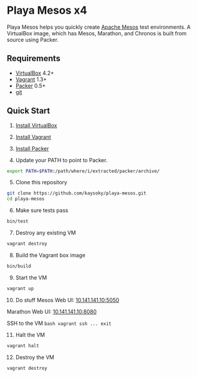 # Playa Mesos x4

Playa Mesos helps you quickly create [Apache Mesos](http://mesos.apache.org/)
test environments.  A VirtualBox image, which has Mesos, Marathon, and Chronos
is built from source using Packer.

## Requirements

* [VirtualBox](http://www.virtualbox.org/) 4.2+
* [Vagrant](http://www.vagrantup.com/) 1.3+
* [Packer](http://www.packer.io) 0.5+
* [git](http://git-scm.com/downloads)

## Quick Start

1. [Install VirtualBox](https://www.virtualbox.org/wiki/Downloads)
2. [Install Vagrant](http://www.vagrantup.com/downloads.html)
3. [Install Packer](https://www.packer.io/downloads.html)

4. Update your PATH to point to Packer.
  ```bash
  export PATH=$PATH:/path/where/i/extracted/packer/archive/
  ```

5. Clone this repository
  ```bash
  git clone https://github.com/kaysoky/playa-mesos.git
  cd playa-mesos
  ```

6. Make sure tests pass
  ```bash
  bin/test
  ```

7. Destroy any existing VM
  ```bash
  vagrant destroy
  ```

8. Build the Vagrant box image
  ```bash
  bin/build
  ```

9. Start the VM
  ```bash
  vagrant up
  ```

10. Do stuff
  Mesos Web UI: [10.141.141.10:5050](http://10.141.141.10:5050)

  Marathon Web UI: [10.141.141.10:8080](http://10.141.141.10:8080)

  SSH to the VM
    ```bash
    vagrant ssh
    ...
    exit
    ```

11. Halt the VM
  ```bash
  vagrant halt
  ```

12. Destroy the VM
  ```bash
  vagrant destroy
  ```
